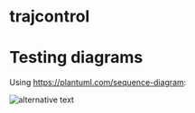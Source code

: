 # trajcontrol

# Testing diagrams

Using https://plantuml.com/sequence-diagram:

![alternative text](http://www.plantuml.com/plantuml/proxy?cache=no&src=https://raw.github.com/pedrolfm/trajcontrol/main/diagram_example.txt)
